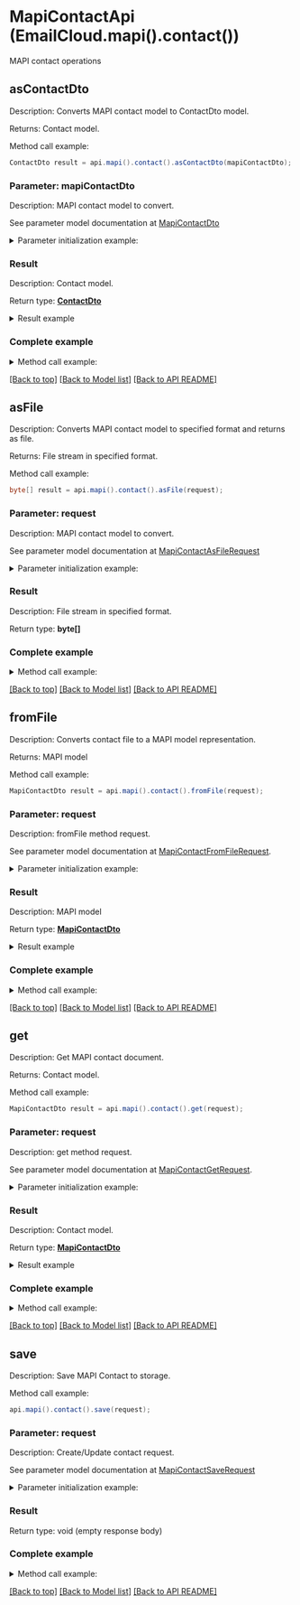 # MapiContactApi (EmailCloud.mapi().contact())

MAPI contact operations

<a name="asContactDto"></a>
## asContactDto

Description: Converts MAPI contact model to ContactDto model.             

Returns: Contact model.

Method call example:
```java
ContactDto result = api.mapi().contact().asContactDto(mapiContactDto);
```

### Parameter: mapiContactDto

Description: MAPI contact model to convert.

See parameter model documentation at [MapiContactDto](MapiContactDto.md)

<details>
    <summary>Parameter initialization example:</summary>
    
```java
MapiContactDto mapiContactDto = Models.mapiContactDto()
    .electronicAddresses(Models.mapiContactElectronicAddressPropertySetDto()
        .defaultEmailAddress(Models.mapiContactElectronicAddressDto()
            .emailAddress("email@aspose.com")
            .build())
        .build())
    .nameInfo(Models.mapiContactNamePropertySetDto()
        .givenName("Alex")
        .surname("Thomas")
        .build())
    .personalInfo(Models.mapiContactPersonalInfoPropertySetDto()
        .businessHomePage("www.aspose.com")
        .build())
    .professionalInfo(Models.mapiContactProfessionalPropertySetDto()
        .profession("GENERAL DIRECTOR")
        .build())
    .telephones(Models.mapiContactTelephonePropertySetDto()
        .primaryTelephoneNumber("+49 211 4247 21")
        .build())
    .build();
```

</details>


### Result

Description: Contact model.

Return type: [**ContactDto**](ContactDto.md)

<details>
    <summary>Result example</summary>

```java
result = Models.contactDto()
    .attachments(Arrays.<Attachment>asList(
        Models.attachment()
            .name("attachment.txt")
            .base64Data("U29tZSBmaWxlIGNvbnRlbnQ=")
            .build()))
    .displayName("Alex Thomas")
    .emailAddresses(Arrays.<EmailAddress>asList(
        Models.emailAddress()
            .category(Models.enumWithCustom<EmailAddressCategory>()
                .value("Custom")
                .description("Partners")
                .build())
            .displayName("Alex Thomas Partners")
            .preferred(true)
            .address("email@aspose.com")
            .build()))
    .gender("Male")
    .givenName("Alex")
    .phoneNumbers(Arrays.<PhoneNumber>asList(
        Models.phoneNumber()
            .category(Models.enumWithCustom<PhoneNumberCategory>()
                .value("Office")
                .build())
            .number("+49 211 4247 21")
            .preferred(true)
            .build()))
    .profession("GENERAL DIRECTOR")
    .surname("Thomas")
    .urls(Arrays.<Url>asList(
        Models.url()
            .category(Models.enumWithCustom<UrlCategory>()
                .value("Work")
                .build())
            .preferred(true)
            .href("www.aspose.com")
            .build()))
    .build();
```
</details>

### Complete example

<details>
    <summary>Method call example:</summary>

```java
EmailCloud api = new EmailCloud(appKey, appSid);

// Prepare parameters:
MapiContactDto mapiContactDto = Models.mapiContactDto()
    .electronicAddresses(Models.mapiContactElectronicAddressPropertySetDto()
        .defaultEmailAddress(Models.mapiContactElectronicAddressDto()
            .emailAddress("email@aspose.com")
            .build())
        .build())
    .nameInfo(Models.mapiContactNamePropertySetDto()
        .givenName("Alex")
        .surname("Thomas")
        .build())
    .personalInfo(Models.mapiContactPersonalInfoPropertySetDto()
        .businessHomePage("www.aspose.com")
        .build())
    .professionalInfo(Models.mapiContactProfessionalPropertySetDto()
        .profession("GENERAL DIRECTOR")
        .build())
    .telephones(Models.mapiContactTelephonePropertySetDto()
        .primaryTelephoneNumber("+49 211 4247 21")
        .build())
    .build();

// Call method:
ContactDto result = api.mapi().contact().asContactDto(mapiContactDto);

// Result example:
result = Models.contactDto()
    .attachments(Arrays.<Attachment>asList(
        Models.attachment()
            .name("attachment.txt")
            .base64Data("U29tZSBmaWxlIGNvbnRlbnQ=")
            .build()))
    .displayName("Alex Thomas")
    .emailAddresses(Arrays.<EmailAddress>asList(
        Models.emailAddress()
            .category(Models.enumWithCustom<EmailAddressCategory>()
                .value("Custom")
                .description("Partners")
                .build())
            .displayName("Alex Thomas Partners")
            .preferred(true)
            .address("email@aspose.com")
            .build()))
    .gender("Male")
    .givenName("Alex")
    .phoneNumbers(Arrays.<PhoneNumber>asList(
        Models.phoneNumber()
            .category(Models.enumWithCustom<PhoneNumberCategory>()
                .value("Office")
                .build())
            .number("+49 211 4247 21")
            .preferred(true)
            .build()))
    .profession("GENERAL DIRECTOR")
    .surname("Thomas")
    .urls(Arrays.<Url>asList(
        Models.url()
            .category(Models.enumWithCustom<UrlCategory>()
                .value("Work")
                .build())
            .preferred(true)
            .href("www.aspose.com")
            .build()))
    .build();
```

</details>

[[Back to top]](#) [[Back to Model list]](Models.md) [[Back to API README]](README.md)
<a name="asFile"></a>
## asFile

Description: Converts MAPI contact model to specified format and returns as file.             

Returns: File stream in specified format.

Method call example:
```java
byte[] result = api.mapi().contact().asFile(request);
```

### Parameter: request

Description: MAPI contact model to convert.

See parameter model documentation at [MapiContactAsFileRequest](MapiContactAsFileRequest.md)

<details>
    <summary>Parameter initialization example:</summary>
    
```java
MapiContactAsFileRequest request = Models.mapiContactAsFileRequest()
    .format("Msg")
    .value(Models.mapiContactDto()
        .electronicAddresses(Models.mapiContactElectronicAddressPropertySetDto()
            .defaultEmailAddress(Models.mapiContactElectronicAddressDto()
                .emailAddress("email@aspose.com")
                .build())
            .build())
        .nameInfo(Models.mapiContactNamePropertySetDto()
            .givenName("Alex")
            .surname("Thomas")
            .build())
        .personalInfo(Models.mapiContactPersonalInfoPropertySetDto()
            .businessHomePage("www.aspose.com")
            .build())
        .professionalInfo(Models.mapiContactProfessionalPropertySetDto()
            .profession("GENERAL DIRECTOR")
            .build())
        .telephones(Models.mapiContactTelephonePropertySetDto()
            .primaryTelephoneNumber("+49 211 4247 21")
            .build())
        .build())
    .build();
```

</details>


### Result

Description: File stream in specified format.

Return type: **byte[]**

### Complete example

<details>
    <summary>Method call example:</summary>

```java
EmailCloud api = new EmailCloud(appKey, appSid);

// Prepare parameters:
MapiContactAsFileRequest request = Models.mapiContactAsFileRequest()
    .format("Msg")
    .value(Models.mapiContactDto()
        .electronicAddresses(Models.mapiContactElectronicAddressPropertySetDto()
            .defaultEmailAddress(Models.mapiContactElectronicAddressDto()
                .emailAddress("email@aspose.com")
                .build())
            .build())
        .nameInfo(Models.mapiContactNamePropertySetDto()
            .givenName("Alex")
            .surname("Thomas")
            .build())
        .personalInfo(Models.mapiContactPersonalInfoPropertySetDto()
            .businessHomePage("www.aspose.com")
            .build())
        .professionalInfo(Models.mapiContactProfessionalPropertySetDto()
            .profession("GENERAL DIRECTOR")
            .build())
        .telephones(Models.mapiContactTelephonePropertySetDto()
            .primaryTelephoneNumber("+49 211 4247 21")
            .build())
        .build())
    .build();

// Call method:
byte[] result = api.mapi().contact().asFile(request);
```

</details>

[[Back to top]](#) [[Back to Model list]](Models.md) [[Back to API README]](README.md)
<a name="fromFile"></a>
## fromFile

Description: Converts contact file to a MAPI model representation.             

Returns: MAPI model

Method call example:
```java
MapiContactDto result = api.mapi().contact().fromFile(request);
```


### Parameter: request

Description: fromFile method request.

See parameter model documentation at [MapiContactFromFileRequest](MapiContactFromFileRequest.md).

<details>
    <summary>Parameter initialization example:</summary>

```java
MapiContactFromFileRequest request = Models.mapiContactFromFileRequest()
    .format("Msg")
    .file(IOUtils.toByteArray(new FileInputStream("/path/to/contact.msg")))
    .build();
```

</details>

### Result

Description: MAPI model

Return type: [**MapiContactDto**](MapiContactDto.md)

<details>
    <summary>Result example</summary>

```java
result = Models.mapiContactDto()
    .electronicAddresses(Models.mapiContactElectronicAddressPropertySetDto()
        .defaultEmailAddress(Models.mapiContactElectronicAddressDto()
            .emailAddress("email@aspose.com")
            .build())
        .build())
    .nameInfo(Models.mapiContactNamePropertySetDto()
        .givenName("Alex")
        .surname("Thomas")
        .build())
    .personalInfo(Models.mapiContactPersonalInfoPropertySetDto()
        .businessHomePage("www.aspose.com")
        .build())
    .professionalInfo(Models.mapiContactProfessionalPropertySetDto()
        .profession("GENERAL DIRECTOR")
        .build())
    .telephones(Models.mapiContactTelephonePropertySetDto()
        .primaryTelephoneNumber("+49 211 4247 21")
        .build())
    .build();
```
</details>

### Complete example

<details>
    <summary>Method call example:</summary>

```java
EmailCloud api = new EmailCloud(appKey, appSid);

// Prepare parameters:
MapiContactFromFileRequest request = Models.mapiContactFromFileRequest()
    .format("Msg")
    .file(IOUtils.toByteArray(new FileInputStream("/path/to/contact.msg")))
    .build();

// Call method:
MapiContactDto result = api.mapi().contact().fromFile(request);

// Result example:
result = Models.mapiContactDto()
    .electronicAddresses(Models.mapiContactElectronicAddressPropertySetDto()
        .defaultEmailAddress(Models.mapiContactElectronicAddressDto()
            .emailAddress("email@aspose.com")
            .build())
        .build())
    .nameInfo(Models.mapiContactNamePropertySetDto()
        .givenName("Alex")
        .surname("Thomas")
        .build())
    .personalInfo(Models.mapiContactPersonalInfoPropertySetDto()
        .businessHomePage("www.aspose.com")
        .build())
    .professionalInfo(Models.mapiContactProfessionalPropertySetDto()
        .profession("GENERAL DIRECTOR")
        .build())
    .telephones(Models.mapiContactTelephonePropertySetDto()
        .primaryTelephoneNumber("+49 211 4247 21")
        .build())
    .build();
```

</details>

[[Back to top]](#) [[Back to Model list]](Models.md) [[Back to API README]](README.md)

<a name="get"></a>
## get

Description: Get MAPI contact document.             

Returns: Contact model.

Method call example:
```java
MapiContactDto result = api.mapi().contact().get(request);
```


### Parameter: request

Description: get method request.

See parameter model documentation at [MapiContactGetRequest](MapiContactGetRequest.md).

<details>
    <summary>Parameter initialization example:</summary>

```java
MapiContactGetRequest request = Models.mapiContactGetRequest()
    .format("VCard")
    .fileName("contact.vcf")
    .folder("folder/on/storage")
    .storage("First Storage")
    .build();
```

</details>

### Result

Description: Contact model.

Return type: [**MapiContactDto**](MapiContactDto.md)

<details>
    <summary>Result example</summary>

```java
result = Models.mapiContactDto()
    .electronicAddresses(Models.mapiContactElectronicAddressPropertySetDto()
        .defaultEmailAddress(Models.mapiContactElectronicAddressDto()
            .emailAddress("email@aspose.com")
            .build())
        .build())
    .nameInfo(Models.mapiContactNamePropertySetDto()
        .givenName("Alex")
        .surname("Thomas")
        .build())
    .personalInfo(Models.mapiContactPersonalInfoPropertySetDto()
        .businessHomePage("www.aspose.com")
        .build())
    .professionalInfo(Models.mapiContactProfessionalPropertySetDto()
        .profession("GENERAL DIRECTOR")
        .build())
    .telephones(Models.mapiContactTelephonePropertySetDto()
        .primaryTelephoneNumber("+49 211 4247 21")
        .build())
    .build();
```
</details>

### Complete example

<details>
    <summary>Method call example:</summary>

```java
EmailCloud api = new EmailCloud(appKey, appSid);

// Prepare parameters:
MapiContactGetRequest request = Models.mapiContactGetRequest()
    .format("VCard")
    .fileName("contact.vcf")
    .folder("folder/on/storage")
    .storage("First Storage")
    .build();

// Call method:
MapiContactDto result = api.mapi().contact().get(request);

// Result example:
result = Models.mapiContactDto()
    .electronicAddresses(Models.mapiContactElectronicAddressPropertySetDto()
        .defaultEmailAddress(Models.mapiContactElectronicAddressDto()
            .emailAddress("email@aspose.com")
            .build())
        .build())
    .nameInfo(Models.mapiContactNamePropertySetDto()
        .givenName("Alex")
        .surname("Thomas")
        .build())
    .personalInfo(Models.mapiContactPersonalInfoPropertySetDto()
        .businessHomePage("www.aspose.com")
        .build())
    .professionalInfo(Models.mapiContactProfessionalPropertySetDto()
        .profession("GENERAL DIRECTOR")
        .build())
    .telephones(Models.mapiContactTelephonePropertySetDto()
        .primaryTelephoneNumber("+49 211 4247 21")
        .build())
    .build();
```

</details>

[[Back to top]](#) [[Back to Model list]](Models.md) [[Back to API README]](README.md)

<a name="save"></a>
## save

Description: Save MAPI Contact to storage.             


Method call example:
```java
api.mapi().contact().save(request);
```

### Parameter: request

Description: Create/Update contact request.

See parameter model documentation at [MapiContactSaveRequest](MapiContactSaveRequest.md)

<details>
    <summary>Parameter initialization example:</summary>
    
```java
MapiContactSaveRequest request = Models.mapiContactSaveRequest()
    .format("Msg")
    .storageFile(Models.storageFileLocation()
        .fileName("contact.msg")
        .storage("First Storage")
        .folderPath("file/location/folder/on/storage")
        .build())
    .value(Models.mapiContactDto()
        .electronicAddresses(Models.mapiContactElectronicAddressPropertySetDto()
            .defaultEmailAddress(Models.mapiContactElectronicAddressDto()
                .emailAddress("email@aspose.com")
                .build())
            .build())
        .nameInfo(Models.mapiContactNamePropertySetDto()
            .givenName("Alex")
            .surname("Thomas")
            .build())
        .personalInfo(Models.mapiContactPersonalInfoPropertySetDto()
            .businessHomePage("www.aspose.com")
            .build())
        .professionalInfo(Models.mapiContactProfessionalPropertySetDto()
            .profession("GENERAL DIRECTOR")
            .build())
        .telephones(Models.mapiContactTelephonePropertySetDto()
            .primaryTelephoneNumber("+49 211 4247 21")
            .build())
        .build())
    .build();
```

</details>


### Result

Return type: void (empty response body)

### Complete example

<details>
    <summary>Method call example:</summary>

```java
EmailCloud api = new EmailCloud(appKey, appSid);

// Prepare parameters:
MapiContactSaveRequest request = Models.mapiContactSaveRequest()
    .format("Msg")
    .storageFile(Models.storageFileLocation()
        .fileName("contact.msg")
        .storage("First Storage")
        .folderPath("file/location/folder/on/storage")
        .build())
    .value(Models.mapiContactDto()
        .electronicAddresses(Models.mapiContactElectronicAddressPropertySetDto()
            .defaultEmailAddress(Models.mapiContactElectronicAddressDto()
                .emailAddress("email@aspose.com")
                .build())
            .build())
        .nameInfo(Models.mapiContactNamePropertySetDto()
            .givenName("Alex")
            .surname("Thomas")
            .build())
        .personalInfo(Models.mapiContactPersonalInfoPropertySetDto()
            .businessHomePage("www.aspose.com")
            .build())
        .professionalInfo(Models.mapiContactProfessionalPropertySetDto()
            .profession("GENERAL DIRECTOR")
            .build())
        .telephones(Models.mapiContactTelephonePropertySetDto()
            .primaryTelephoneNumber("+49 211 4247 21")
            .build())
        .build())
    .build();

// Call method:
api.mapi().contact().save(request);
```

</details>

[[Back to top]](#) [[Back to Model list]](Models.md) [[Back to API README]](README.md)
